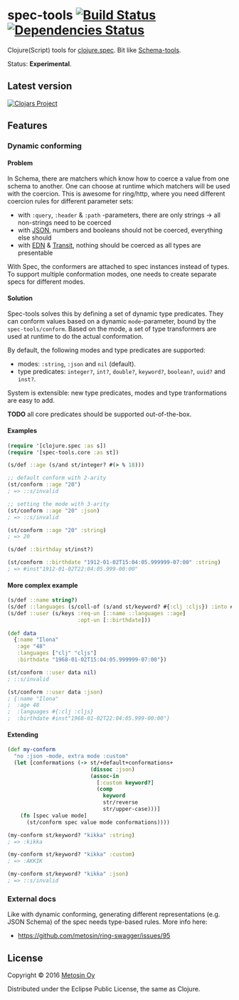 # spec-tools [![Build Status](https://travis-ci.org/metosin/spec-tools.svg?branch=master)](https://travis-ci.org/metosin/spec-tools) [![Dependencies Status](https://jarkeeper.com/metosin/spec-tools/status.svg)](https://jarkeeper.com/metosin/spec-tools)

Clojure(Script) tools for [clojure.spec](http://clojure.org/about/spec). Bit like [Schema-tools](https://github.com/metosin/schema-tools).

Status: **Experimental**.

## Latest version

[![Clojars Project](http://clojars.org/metosin/spec-tools/latest-version.svg)](http://clojars.org/metosin/spec-tools)

## Features

### Dynamic conforming

#### Problem 

In Schema, there are matchers which know how to coerce a value from one schema to another. One can choose
at runtime which matchers will be used with the coercion. This is awesome for ring/http, where you need
different coercion rules for different parameter sets:

* with `:query`, `:header` & `:path` -parameters, there are only strings -> all non-strings need to be coerced
* with [JSON](http://json.org/), numbers and booleans should not be coerced, everything else should
* with [EDN](https://github.com/edn-format/edn) & [Transit](https://github.com/cognitect/transit-format), nothing should be coerced as all types are presentable

With Spec, the conformers are attached to spec instances instead of types. To support multiple
conformation modes, one needs to create separate specs for different modes.

#### Solution

Spec-tools solves this by defining a set of dynamic type predicates. They can conform values based on a 
dynamic `mode`-parameter, bound by the `spec-tools/conform`. Based on the mode, a set of type transformers
are used at runtime to do the actual conformation.

By default, the following modes and type predicates are supported:

* modes: `:string`, `:json` and `nil` (default).
* type predicates: `integer?`, `int?`, `double?`, `keyword?`, `boolean?`, `uuid?` and `inst?`.

System is extensible: new type predicates, modes and type tranformations are easy to add.

**TODO** all core predicates should be supported out-of-the-box.

#### Examples

```clj
(require '[clojure.spec :as s])
(require '[spec-tools.core :as st])

(s/def ::age (s/and st/integer? #(> % 18)))

;; default conform with 2-arity
(st/conform ::age "20")
; => ::s/invalid

;; setting the mode with 3-arity
(st/conform ::age "20" :json)
; => ::s/invalid

(st/conform ::age "20" :string)
; => 20

(s/def ::birthday st/inst?)

(st/conform ::birthdate "1912-01-02T15:04:05.999999-07:00" :string)
; => #inst"1912-01-02T22:04:05.999-00:00"
```

#### More complex example

```clj
(s/def ::name string?)
(s/def ::languages (s/coll-of (s/and st/keyword? #{:clj :cljs}) :into #{}))
(s/def ::user (s/keys :req-un [::name ::languages ::age]
                      :opt-un [::birthdate]))
                      
(def data
  {:name "Ilona"
   :age "48"
   :languages ["clj" "cljs"]
   :birthdate "1968-01-02T15:04:05.999999-07:00"})

(st/conform ::user data nil)
; ::s/invalid

(st/conform ::user data :json)
; {:name "Ilona"
;  :age 48
;  :languages #{:clj :cljs}
;  :birthdate #inst"1968-01-02T22:04:05.999-00:00"}
```

#### Extending

```clj
(def my-conform
  "no :json -mode, extra mode :custom"
  (let [conformations (-> st/+default+conformations+
                          (dissoc :json)
                          (assoc-in
                            [:custom keyword?]
                            (comp
                              keyword
                              str/reverse
                              str/upper-case)))]
    (fn [spec value mode]
      (st/conform spec value mode conformations))))

(my-conform st/keyword? "kikka" :string)
; => :kikka

(my-conform st/keyword? "kikka" :custom)
; => :AKKIK

(my-conform st/keyword? "kikka" :json)
; => ::s/invalid
```

### External docs

Like with dynamic conforming, generating different representations (e.g. JSON Schema) of the spec needs
type-based rules. More info here:

* https://github.com/metosin/ring-swagger/issues/95

## License

Copyright © 2016 [Metosin Oy](http://www.metosin.fi)

Distributed under the Eclipse Public License, the same as Clojure.
